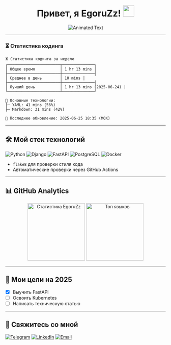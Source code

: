 <h1 align="center"> 
  Привет, я EgoruZz!
  <img src="https://media.giphy.com/media/hvRJCLFzcasrR4ia7z/giphy.gif" width="35px"/>
</h1>

<p align="center">
  <img src="https://readme-typing-svg.demolab.com?font=Fira+Code&color=22D3F7&center=true&vCenter=true&width=435&lines=>>>+Backend+Developer+<<<;>>>+Open-Source+Enthusiast+<<<;>>>+Tech+Writer+<<<&pause=800&repeat=true" alt="Animated Text" />
</p>

---

### ⏳ Статистика кодинга
```text
⏳ Статистика кодинга за неделю
┌───────────────────────┬──────────────┐
│ Общее время           │ 1 hr 13 mins │
├───────────────────────┼──────────────┤
│ Среднее в день        │ 10 mins │
├───────────────────────┼──────────────┤
│ Лучший день           │ 1 hr 13 mins (2025-06-24) │
└───────────────────────┴──────────────┘

🔧 Основные технологии:
├─ YAML: 41 mins (56%)
├─ Markdown: 31 mins (42%)

🔄 Последнее обновление: 2025-06-25 18:35 (МСК)
```

---

## 🛠 Мой стек технологий

![Python](https://img.shields.io/badge/-Python-3776AB?logo=python&logoColor=white)
![Django](https://img.shields.io/badge/-Django-092E20?logo=django&logoColor=white)
![FastAPI](https://img.shields.io/badge/-FastAPI-009688?logo=fastapi&logoColor=white)
![PostgreSQL](https://img.shields.io/badge/-PostgreSQL-4169E1?logo=postgresql&logoColor=white)
![Docker](https://img.shields.io/badge/-Docker-2496ED?logo=docker&logoColor=white)

- `flake8` для проверки стиля кода
- Автоматические проверки через GitHub Actions

---

## 📊 GitHub Analytics

<div align="center">
  <!-- Основная статистика -->
  <img src="https://github-readme-stats.vercel.app/api?username=EgoruZz&random=$RANDOM&show_icons=true&theme=highcontrast&disable_animations=true&cache_seconds=0" alt="Статистика EgoruZz" height="180em" />
  
  <!-- Топ языков -->
  <img src="https://github-readme-stats.vercel.app/api/top-langs/?username=EgoruZz&random=$RANDOM&layout=compact&theme=highcontrast&exclude_repo=README-STATS&disable_animations=true&cache_seconds=0" alt="Топ языков" height="180em" />
</div>

---

## 🎯 Мои цели на 2025
- [x] Выучить FastAPI
- [ ] Освоить Kubernetes
- [ ] Написать техническую статью

---

## 🤝 Свяжитесь со мной
[![Telegram](https://img.shields.io/badge/Telegram-@ваш_ник-26A5E4?logo=telegram)](https://t.me/your_username)
[![LinkedIn](https://img.shields.io/badge/LinkedIn-Ваше_Имя-0A66C2?logo=linkedin)](https://linkedin.com/in/your_username)
[![Email](https://img.shields.io/badge/Email-ваш@email.com-EA4335?logo=gmail)](mailto:ваш@email.com)
